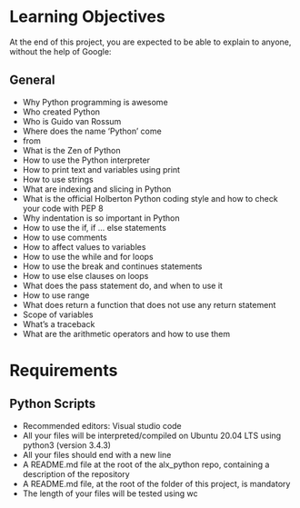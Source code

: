 # Learning Objectives
At the end of this project, you are expected to be able to explain to anyone, without the help of Google:

## General
* Why Python programming is awesome
* Who created Python
* Who is Guido van Rossum
* Where does the name ‘Python’ come
* from
* What is the Zen of Python
* How to use the Python interpreter
* How to print text and variables using print
* How to use strings
* What are indexing and slicing in Python
* What is the official Holberton Python coding style and how to check your code with PEP 8
* Why indentation is so important in Python
* How to use the if, if ... else statements
* How to use comments
* How to affect values to variables
* How to use the while and for loops
* How to use the break and continues statements
* How to use else clauses on loops
* What does the pass statement do, and when to use it
* How to use range
* What does return a function that does not use any return statement
* Scope of variables
* What’s a traceback
* What are the arithmetic operators and how to use them
# Requirements
## Python Scripts
* Recommended editors: Visual studio code
* All your files will be interpreted/compiled on Ubuntu 20.04 LTS using python3 (version 3.4.3)
* All your files should end with a new line
* A README.md file at the root of the alx_python repo, containing a description of the repository
* A README.md file, at the root of the folder of this project, is mandatory
* The length of your files will be tested using wc